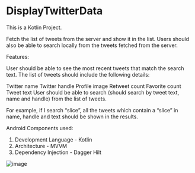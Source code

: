 # DisplayTwitterData

This is a Kotlin Project.

Fetch the list of tweets from the server and show it in the list. Users should also be able to search locally from the tweets fetched from the server.

Features:

User should be able to see the most recent tweets that match the search text. The list of tweets should include the following details:

Twitter name
Twitter handle
Profile image
Retweet count
Favorite count
Tweet text
User should be able to search (should search by tweet text, name and handle) from the list of tweets.

For example, if I search “slice”, all the tweets which contain a “slice” in name, handle and text should be shown in the results.

Android Components used:

1. Development Language - Kotlin
2. Architecture - MVVM
3. Dependency Injection - Dagger Hilt

![image](https://user-images.githubusercontent.com/16866972/99192730-76696e80-279a-11eb-9dc3-9a7750019a72.png)



